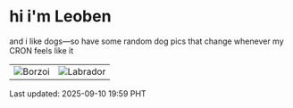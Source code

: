 # hi i'm Leoben

and i like dogs—so have some random dog pics that change whenever my CRON feels like it

|  |  |
|--------|----------|
| ![Borzoi](https://random-dog-vercel.vercel.app/api/random-borzoi?v=1757505590) | ![Labrador](https://random-dog-vercel.vercel.app/api/random-labrador?v=1757505590) |

Last updated: 2025-09-10 19:59 PHT
